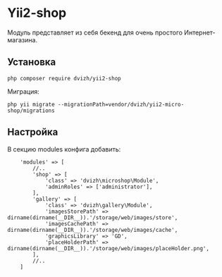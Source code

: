 Yii2-shop
==========
Модуль представляет из себя бекенд для очень простого Интернет-магазина.

Установка
---------------------------------

```
php composer require dvizh/yii2-shop
```

Миграция:

```
php yii migrate --migrationPath=vendor/dvizh/yii2-micro-shop/migrations
```

Настройка
---------------------------------

В секцию modules конфига добавить:

```
    'modules' => [
        //..
        'shop' => [
            'class' => 'dvizh\microshop\Module',
            'adminRoles' => ['administrator'],
        ],
        'gallery' => [
            'class' => 'dvizh\gallery\Module',
            'imagesStorePath' => dirname(dirname(__DIR__)).'/storage/web/images/store',
            'imagesCachePath' => dirname(dirname(__DIR__)).'/storage/web/images/cache',
            'graphicsLibrary' => 'GD',
            'placeHolderPath' => dirname(dirname(__DIR__)).'/storage/web/images/placeHolder.png',
        ],
        //..
    ]
```